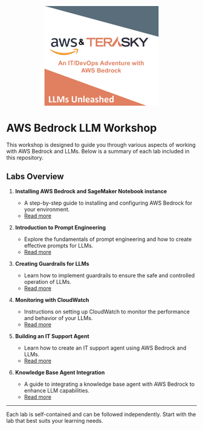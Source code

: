 <p align="center">
  <img src="./welcome.png" alt="Welcome" width="60%" />
</p>



# AWS Bedrock LLM Workshop

This workshop is designed to guide you through various aspects of working with AWS Bedrock and LLMs. Below is a summary of each lab included in this repository.

## Labs Overview

1. **Installing AWS Bedrock and SageMaker Notebook instance**
   - A step-by-step guide to installing and configuring AWS Bedrock for your environment.
   - [Read more](./install.md)

2. **Introduction to Prompt Engineering**
   - Explore the fundamentals of prompt engineering and how to create effective prompts for LLMs.
   - [Read more](./prompt_intro.md)

3. **Creating Guardrails for LLMs**
   - Learn how to implement guardrails to ensure the safe and controlled operation of LLMs.
   - [Read more](./guardrails.md)

4. **Monitoring with CloudWatch**
   - Instructions on setting up CloudWatch to monitor the performance and behavior of your LLMs.
   - [Read more](./cloudwatch.md)

5. **Building an IT Support Agent**
   - Learn how to create an IT support agent using AWS Bedrock and LLMs.
   - [Read more](./it-agent.md)

6. **Knowledge Base Agent Integration**
   - A guide to integrating a knowledge base agent with AWS Bedrock to enhance LLM capabilities.
   - [Read more](./kb_agent.md)

---

Each lab is self-contained and can be followed independently. Start with the lab that best suits your learning needs.
